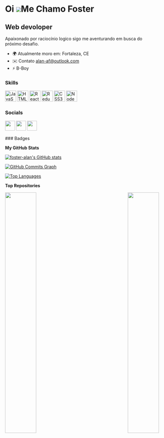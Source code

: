 Oi ![](https://user-images.githubusercontent.com/18350557/176309783-0785949b-9127-417c-8b55-ab5a4333674e.gif)Me Chamo Foster
==============================================================================================================================

Web devoloper
-------------

Apaixonado por raciocínio logico sigo me aventurando em busca do próximo desafio.

* 🌍  Atualmente moro em: Fortaleza, CE
* ✉️  Contato [alan-af@outlook.com](mailto:alan-af@outlook.com)
* ⚡  B-Boy

### Skills

<p align="left">
<a href="https://developer.mozilla.org/en-US/docs/Web/JavaScript" target="_blank" rel="noreferrer"><img src="https://raw.githubusercontent.com/danielcranney/readme-generator/main/public/icons/skills/javascript-colored.svg" width="36" height="36" alt="JavaScript" /></a>
<a href="https://developer.mozilla.org/en-US/docs/Glossary/HTML5" target="_blank" rel="noreferrer"><img src="https://raw.githubusercontent.com/danielcranney/readme-generator/main/public/icons/skills/html5-colored.svg" width="36" height="36" alt="HTML5" /></a>
<a href="https://reactjs.org/" target="_blank" rel="noreferrer"><img src="https://raw.githubusercontent.com/danielcranney/readme-generator/main/public/icons/skills/react-colored.svg" width="36" height="36" alt="React" /></a>
<a href="https://redux.js.org/" target="_blank" rel="noreferrer"><img src="https://raw.githubusercontent.com/danielcranney/readme-generator/main/public/icons/skills/redux-colored.svg" width="36" height="36" alt="Redux" /></a>
<a href="https://www.w3.org/TR/CSS/#css" target="_blank" rel="noreferrer"><img src="https://raw.githubusercontent.com/danielcranney/readme-generator/main/public/icons/skills/css3-colored.svg" width="36" height="36" alt="CSS3" /></a>
<a href="https://nodejs.org/en/" target="_blank" rel="noreferrer"><img src="https://raw.githubusercontent.com/danielcranney/readme-generator/main/public/icons/skills/nodejs-colored.svg" width="36" height="36" alt="NodeJS" /></a>
</p>

### Socials

<p align="left"> <a href="https://discord.com/users/Foster#6827" target="_blank" rel="noreferrer"><img src="https://raw.githubusercontent.com/danielcranney/readme-generator/main/public/icons/socials/discord.svg" width="32" height="32" /></a> <a href="https://www.github.com/foster-alan" target="_blank" rel="noreferrer"><img src="https://raw.githubusercontent.com/danielcranney/readme-generator/main/public/icons/socials/github.svg" width="32" height="32" /></a> <a href="https://www.linkedin.com/in/foster-" target="_blank" rel="noreferrer"><img src="https://raw.githubusercontent.com/danielcranney/readme-generator/main/public/icons/socials/linkedin.svg" width="32" height="32" /></a></p>
### Badges

<b>My GitHub Stats</b>

<a href="http://www.github.com/foster-alan"><img src="https://github-readme-stats.vercel.app/api?username=foster-alan&show_icons=true&hide=&count_private=true&title_color=f97316&text_color=f97316&icon_color=f97316&bg_color=000000&hide_border=true&show_icons=true" alt="foster-alan's GitHub stats" /></a>

<a href="http://www.github.com/foster-alan"><img src="https://activity-graph.herokuapp.com/graph?username=foster-alan&bg_color=000000&color=f97316&line=f97316&point=f97316&area_color=000000&area=true&hide_border=true&custom_title=GitHub%20Commits%20Graph" alt="GitHub Commits Graph" /></a>

<a href="https://github.com/foster-alan" align="left"><img src="https://github-readme-stats.vercel.app/api/top-langs/?username=foster-alan&langs_count=10&title_color=f97316&text_color=f97316&icon_color=f97316&bg_color=000000&hide_border=true&locale=en&custom_title=Top%20%Languages" alt="Top Languages" /></a>

<b>Top Repositories</b>

<div width="100%" align="center"><a href="https://github.com/foster-alan/starwars" align="left"><img align="left" width="45%" src="https://github-readme-stats.vercel.app/api/pin/?username=foster-alan&repo=starwars&title_color=f97316&text_color=f97316&icon_color=f97316&bg_color=000000&hide_border=true&locale=en" /></a><a href="https://github.com/foster-alan/portifolio" align="right"><img align="right" width="45%" src="https://github-readme-stats.vercel.app/api/pin/?username=foster-alan&repo=portifolio&title_color=f97316&text_color=f97316&icon_color=f97316&bg_color=000000&hide_border=true&locale=en" /></a></div><br /><br /><br /><br /><br /><br /><br />
